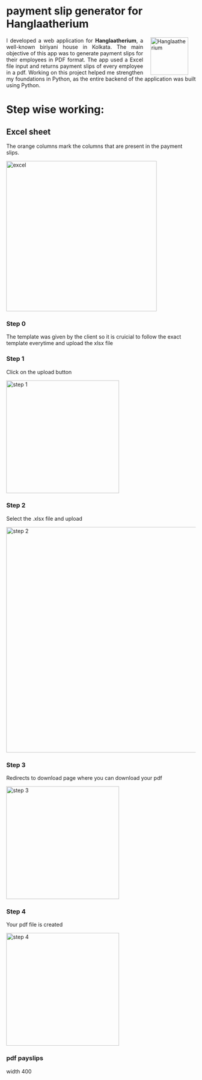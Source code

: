# payment slip generator for Hanglaatherium

<p align="justify">
  <img src="https://github.com/ShopnoBanerjee/payment_slip_generator/assets/158451331/c8d1c1cb-f2ab-4f74-af45-113972c2b77e" alt="Hanglaatherium" align="right" width="100" hspace="20">
  I developed a web application for <strong>Hanglaatherium</strong>, a well-known biriyani house in Kolkata. The main objective of this app was to generate payment slips for their employees in PDF format. The app used a Excel file input and returns payment slips of every employee in a pdf. Working on this project helped me strengthen my foundations in Python, as the entire backend of the application was built using Python.
</p>

# Step wise working:

## Excel sheet

The orange columns mark the columns that are present in the payment slips.

<img src="https://github.com/ShopnoBanerjee/payment-slip-generator/assets/158451331/4590b720-c41c-41f4-8db1-d40cba9cc6d6" alt="excel" width="400">

### Step 0

The template was given by the client so it is cruicial to follow the exact template everytime and upload the xlsx file

### Step 1

Click on the upload button

<img src="https://github.com/ShopnoBanerjee/payment-slip-generator/assets/158451331/08758975-b3ac-4670-b161-fa47471a9dc2" alt="step 1" width="300">

### Step 2

Select the .xlsx file and upload

<img src="https://github.com/ShopnoBanerjee/payment-slip-generator/assets/158451331/e8ad5dbe-769f-4a5c-a6b4-6d4efec47e9e" alt="step 2" width="600">

### Step 3

Redirects to download page where you can download your pdf

<img src="https://github.com/ShopnoBanerjee/payment-slip-generator/assets/158451331/28a01be7-c625-4ca2-895f-4f01a0ad2f03" alt="step 3" width="300">

### Step 4

Your pdf file is created

<img src="https://github.com/ShopnoBanerjee/payment-slip-generator/assets/158451331/bad73891-5c77-4fb0-98c3-f58a6e65c7e8" alt="step 4" width="300">

### pdf payslips
width 400